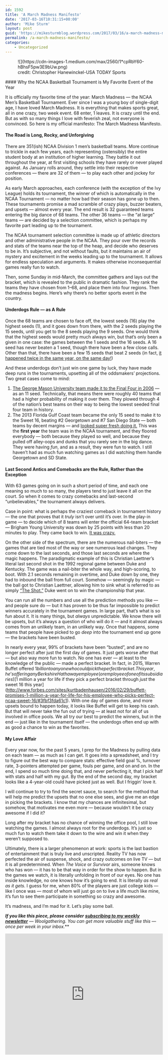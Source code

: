 ```yaml
---
id: 1592
title: 'A March Madness Manifesto'
date: '2017-03-16T10:31:15+00:00'
author: 'Mike Sturm'
layout: post
guid: 'https://mikesturmblog.wordpress.com/2017/03/16/a-march-madness-manifesto/'
permalink: /a-march-madness-manifesto/
categories:
    - Uncategorized
---
```


<figure class="wp-caption">![](https://cdn-images-1.medium.com/max/2560/1*cpRbY60-hBhsF5pw3E9bUw.png)<figcaption class="wp-caption-text">credit: Christopher Hanewinckel-USA TODAY Sports</figcaption></figure>#### Why the NCAA Basketball Tournament is My Favorite Event of the Year

It is officially my favorite time of the year: March Madness — the NCAA Men’s Basketball Tournament. Ever since I was a young boy of single-digit age, I have loved March Madness. It is everything that makes sports great, all in one crazy, two week event. 68 enter, 1 leaves. It is crazy until the end. But as with so many things I love with feverish zeal, not everyone is convinced. So here is my official manifesto: The March Madness Manifesto.

#### The Road is Long, Rocky, and Unforgiving

There are 351(ish) NCAA Division 1 men’s basketball teams. More continue to trickle in each few years, each representing (ostensibly) the entire student body at an institution of higher learning. They battle it out throughout the year, at first visiting schools they have rarely or never played against. As January rolls around, they settle into their respective conferences — there are 32 of them — to play each other and jockey for position.

As early March approaches, each conference (with the exception of the Ivy League) holds its tournament, the winner of which is automatically in the NCAA Tournament — no matter how bad their season has gone up to then. These tournaments promise a mad scramble of crazy plays, buzzer beaters, and upsets — almost every year. The end result is 32 guaranteed teams entering the big dance of 68 teams. The other 36 teams — the “at large” teams — are decided by a selection committee, which is perhaps my favorite part leading up to the tournament.

The NCAA tournament selection committee is made up of athletic directors and other administrative people in the NCAA. They pour over the records and stats of the teams near the top of the heap, and decide who deserves to be in. It’s subjective, and not without faults, but it maintains an air of mystery and excitement in the weeks leading up to the tournament. It allows for endless speculation and arguments. It makes otherwise inconsequential games really fun to watch.

Then, some Sunday in mid-March, the committee gathers and lays out the bracket, which is revealed to the public in dramatic fashion. They rank the teams they have chosen from 1–68, and place them into four regions. Then the madness begins. Here’s why there’s no better sports event in the country.

#### Underdogs Rule — as A Rule

Once the 68 teams are chosen to face off, the lowest seeds (16) play the highest seeds (1), and it goes down from there, with the 2 seeds playing the 15 seeds, until you get to the 8 seeds playing the 9 seeds. One would think that the highest seeds would pretty much always win, but that’s only been a given in one case: the games between the 1 seeds and the 16 seeds. A 16 seed has never beaten a 1 seed, though there have been a few close calls. Other than that, there have been a few 15 seeds that beat 2 seeds (in fact, [it happened twice in the same year, on the same day!](http://espn.go.com/mens-college-basketball/tournament/2012/story/_/id/7700367/2012-ncaa-tournament-friday-upsets-come-grand-historic-scale))

And these underdogs don’t just win one game by luck, they have made deep runs in the tournaments, upsetting all of the oddsmakers’ projections. Two great cases come to mind:

1. [The George Mason University team made it to the Final Four in 2006](http://www.cbssports.com/collegebasketball/feature/25503108/mason-men) — as an 11 seed. Technically, that means there were roughly 40 teams that had a higher probability of making it over them. They plowed through 4 of the nation’s best teams on their way to being the lowest seeded final four team in history.
2. The 2013 Florida Gulf Coast team became the only 15 seed to make it to the Sweet 16, beating #2 Georgetown and #7 San Diego State — both teams by decent margins — and [looked super fresh doing it.](http://deadspin.com/the-lights-go-out-on-dunk-city-remembering-a-departed-463416448) This was the **first year** the team was in the NCAA tournament, and they floored everybody — both because they played so well, and because they pulled off alley-oops and dunks that you rarely see in the big dance. They were having *fun*, and as a result, they were fun to watch. I still haven’t had as much fun watching games as I did watching them handle Georgetown and SD State.

#### Last Second Antics and Comebacks are the Rule, Rather than the Exception

With 63 games going on in such a short period of time, and each one meaning so much to so many, the players tend to just leave it all on the court. So when it comes to crazy comebacks and last-second “unbelievables,” the tournament always delivers.

Case in point: what is perhaps the craziest comeback in tournament history — the one that proves that it *truly* isn’t over until it’s over. In the play-in game — to decide which of 8 teams will enter the official 64-team bracket — Brigham Young University was down by 25 points with less than 20 minutes to play. They came back to win. [It was crazy.](http://espn.go.com/mens-college-basketball/recap?gameId=320730252)

On the other side of the spectrum, there are the numerous nail-biters — the games that are tied most of the way or see numerous lead changes. They come down to the last seconds, and those last seconds are where the magic happens. The paradigmatic example of this is Christian Laettner’s literal last second shot in the 1992 regional game between Duke and Kentucky. The game was a nail-biter the whole way, and high-scoring, to boot. With 2.1 seconds remaining in overtime, and Duke down by one, they had to inbound the ball from full court. Somehow — seemingly by magic — the ball got to Christian Laettner, allowing him to sink what is referred to as simply [“The Shot.”](https://www.youtube.com/watch?v=J3_IT622Sbc) Duke went on to win the championship that year.

You can run all the numbers and use all the prediction methods you like — and people sure do — but it has proven to be thus far impossible to predict winners accurately in the tournament games. In large part, that’s what is so fun about it. It is many things, but *always* unpredictable. We know there will be upsets, but it’s always a question of who will do it — and it almost always comes from an unlikely team, in an unlikely way. Once that happens, some teams that people have picked to go *deep* into the tournament end up gone — the brackets have been busted.

In nearly every year, 99% of brackets have been “busted”, and are no longer perfect after just the first day of games. It just gets worse after that — but also way more fun to watch. No one has ever — at least to the knowledge of the public — made a perfect bracket. In fact, in 2015, Warren Buffet offered $1 billion to anyone who could pick the perfect bracket. This year, he’s offering any Berkshire Hathaway employee (or employee of one of its subsidiaries) [$1 million a year for life if they pick a perfect bracket through *just* the sweet 16 this year](http://www.forbes.com/sites/kurtbadenhausen/2016/02/29/buffett-promises-1-million-a-year-for-life-for-his-employee-who-picks-perfect-ncaa-sweet-16/#3fbf3fda61c1). With one day of games done, and more upsets bound to happen today, it looks like Buffet will get to keep his cash. But that will never take the fun out of trying — at least not for all of us involved in office pools. We all try our best to predict the winners, but in the end — just like in the tournament itself — the underdogs often end up with as good a chance to win as the favorites.

#### My Love Affair

Every year now, for the past 5 years, I prep for the Madness by pulling data on each team — as much as I can get. It goes into a spreadsheet, and I try to figure out the best way to compare stats: effective field goal %, turnover rate, 3-pointers attempted per game, fouls per game, and on and on. In the end, I spend so much time doing that, and never perfecting it, that I pick half with stats and half with my gut. By the end of the second day, my bracket looks like a 4-year-old could have picked just as well. But I friggin’ love it.

I will continue to try to find the secret sauce, to search for the method that will help me predict the upsets that no one else sees, and give me an edge in picking the brackets. I know that my chances are infinitesimal, but somehow, that motivates me even more — because wouldn’t it be crazy awesome if I did it?

Long after my bracket has no chance of winning the office pool, I still love watching the games. I almost always root for the underdogs. It’s just so much fun to watch them take it down to the wire and win it when they weren’t supposed to.

Ultimately, there is a larger phenomenon at work: sports is the last bastion of entertainment that is truly live and unscripted. Reality TV has now perfected the air of suspense, shock, and crazy outcomes on live TV — but it is all predetermined. When *The Voice* or *Survivor* airs, someone knows who has won — it has to be that way in order for the show to happen. But in the games we watch, it is literally unfolding in front of our eyes. No one has inside knowledge, no one knows how it’s going to end. It is literally *as real as it gets*. I guess for me, when 80% of the players are just college kids — like I once was — most of whom will just go on to live a life much like mine, it’s fun to see them participate in something so crazy and awesome.

It’s madness, and I’m mad for it. Let’s play some ball.

***If you like this piece, please consider*** [***subscribing to my weekly newsletter***](http://tinyletter.com/mike_sturm) ***—* Woolgathering*. You can get more valuable stuff like this — once per week in your inbox.***

<iframe class="wp-embedded-content" data-secret="X11sblg7ek" frameborder="0" height="386" loading="lazy" sandbox="allow-scripts" scrolling="no" security="restricted" src="https://upscri.be/f/61f5e9?as_embed=true#?secret=X11sblg7ek" title="Subscribe to Woolgathering" width="100%"></iframe>
